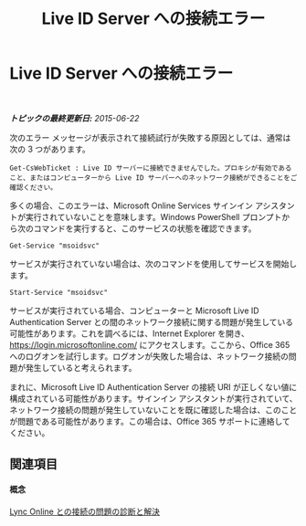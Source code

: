 ﻿---
title: Live ID Server への接続エラー
TOCTitle: Live ID Server への接続エラー
ms:assetid: 701af721-dd6a-4f48-96f9-94e89c644201
ms:mtpsurl: https://technet.microsoft.com/ja-jp/library/Dn362811(v=OCS.15)
ms:contentKeyID: 56270094
ms.date: 06/02/2017
mtps_version: v=OCS.15
ms.translationtype: HT
---

# Live ID Server への接続エラー

 

_**トピックの最終更新日:** 2015-06-22_

次のエラー メッセージが表示されて接続試行が失敗する原因としては、通常は次の 3 つがあります。

    Get-CsWebTicket : Live ID サーバーに接続できませんでした。プロキシが有効であること、またはコンピューターから Live ID サーバーへのネットワーク接続ができることをご確認ください。

多くの場合、このエラーは、Microsoft Online Services サインイン アシスタントが実行されていないことを意味します。Windows PowerShell プロンプトから次のコマンドを実行すると、このサービスの状態を確認できます。

    Get-Service "msoidsvc"

サービスが実行されていない場合は、次のコマンドを使用してサービスを開始します。

    Start-Service "msoidsvc"

サービスが実行されている場合、コンピューターと Microsoft Live ID Authentication Server との間のネットワーク接続に関する問題が発生している可能性があります。これを調べるには、Internet Explorer を開き、<https://login.microsoftonline.com/> にアクセスします。ここから、Office 365 へのログオンを試行します。ログオンが失敗した場合は、ネットワーク接続の問題が発生していると考えられます。

まれに、Microsoft Live ID Authentication Server の接続 URI が正しくない値に構成されている可能性があります。サインイン アシスタントが実行されていて、ネットワーク接続の問題が発生していないことを既に確認した場合は、このことが問題である可能性があります。この場合は、Office 365 サポートに連絡してください。

## 関連項目

#### 概念

[Lync Online との接続の問題の診断と解決](diagnosing-and-resolving-connection-problems-with-skype-for-business-online.md)


